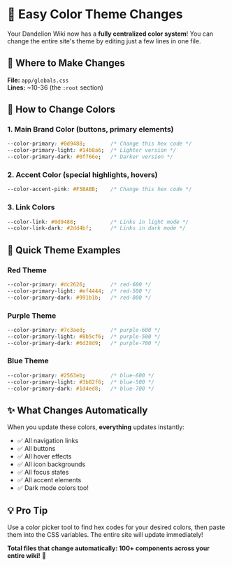 # 🎨 Easy Color Theme Changes

Your Dandelion Wiki now has a **fully centralized color system**! You can change the entire site's theme by editing just a few lines in one file.

## 📍 Where to Make Changes

**File:** `app/globals.css`  
**Lines:** ~10-36 (the `:root` section)

## 🎯 How to Change Colors

### 1. **Main Brand Color** (buttons, primary elements)
```css
--color-primary: #0d9488;        /* Change this hex code */
--color-primary-light: #14b8a6;  /* Lighter version */
--color-primary-dark: #0f766e;   /* Darker version */
```

### 2. **Accent Color** (special highlights, hovers)
```css
--color-accent-pink: #F5BABB;    /* Change this hex code */
```

### 3. **Link Colors**
```css
--color-link: #0d9488;           /* Links in light mode */
--color-link-dark: #2dd4bf;      /* Links in dark mode */
```

## 🚀 Quick Theme Examples

### Red Theme
```css
--color-primary: #dc2626;        /* red-600 */
--color-primary-light: #ef4444;  /* red-500 */
--color-primary-dark: #991b1b;   /* red-800 */
```

### Purple Theme
```css
--color-primary: #7c3aed;        /* purple-600 */
--color-primary-light: #8b5cf6;  /* purple-500 */
--color-primary-dark: #6d28d9;   /* purple-700 */
```

### Blue Theme
```css
--color-primary: #2563eb;        /* blue-600 */
--color-primary-light: #3b82f6;  /* blue-500 */
--color-primary-dark: #1d4ed8;   /* blue-700 */
```

## ✨ What Changes Automatically

When you update these colors, **everything** updates instantly:
- ✅ All navigation links
- ✅ All buttons
- ✅ All hover effects
- ✅ All icon backgrounds
- ✅ All focus states
- ✅ All accent elements
- ✅ Dark mode colors too!

## 💡 Pro Tip

Use a color picker tool to find hex codes for your desired colors, then paste them into the CSS variables. The entire site will update immediately!

**Total files that change automatically: 100+ components across your entire wiki!** 🚀
